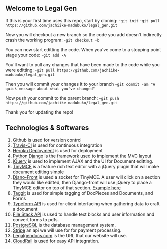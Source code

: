 ## Welcome to Legal Gen

If this is your first time uses this repo, start by cloning:
  -`git init`
  -`git pull https://github.com/jachiike-madubuko/legal_gen.git`
  
Now you will checkout a new branch so the code you add doesn't indirectly crash the working program:
-`git checkout -b`

You can now start editting the code. When you've come to a stopping point stage your code:
-`git add -A`

You'll want to pull any changes that have been made to the code while you were editting:
-`git pull https://github.com/jachiike-madubuko/legal_gen.git`

Then you will commit your changes it to your branch
-`git commit -am "A quick message about what you've changed"`

Now push your commit to the parent branch:
-`git push https://github.com/jachiike-madubuko/legal_gen.git`

Thank you for updating the repo! 
  
## Technologies & Softwares
1. Github is used for version control
2. [Travis-CI](https://travis-ci.org/) is used for continuous integration 
3. [Heroku Deployment](https://devcenter.heroku.com/categories/python) is used for deployment
4. [Python Django](https://www.djangoproject.com/) is the framework used to implement the MVC layout
5. [jQuery](https://jquery.com/) is used to implement AJAX and the UI for Document editting.
6. [TinyMCE](https://www.tinymce.com/) is a feature rich text editor with a jQuery plugin that will make document editing simple
7. [Djano-Front](http://django-front.readthedocs.io/en/latest/setup.html#add-your-own-editor) is used a socket for TinyMCE. A user will click on a section they would like editted, then Django-front will use jQuery to place a TinyMCE editor on top of that section. [Example here](https://camo.githubusercontent.com/653bba1510950ead2922e198bc5ceb1d76434cb3/687474703a2f2f646a616e676f2d66726f6e742e72656164746865646f63732e6f72672f656e2f6c61746573742f5f696d616765732f66726f6e742d656469742d75736167652e676966)
7. [Taggit](https://django-taggit.readthedocs.io/en/latest/) is used for simple tagging of DocPieces and Documents, and Forms
7. [Typeform API]( https://developer.typeform.com/responses/) is used for client interfacing when gathering data to craft a document
8. [File Stack API](https://dev.filestack.com/apps/AfEkWPbqOQYqKQt291D7dz/picker) is used to handle text blocks and user information and convert forms to pdfs.
10. [PostgreSQL](https://www.postgresql.org/docs/current/static/functions-aggregate.html) is the database management system.
11. [Stripe](https://stripe.com/docs/api) an api we will use for for payment processing.
12. [Legalgendocs.com](legalgendocs.com) is the URL that our website will use.  
13. [CloudRail](https://cloudrail.com/) is used for easy API integration.
 
